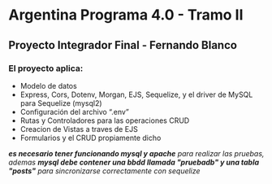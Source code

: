 # Argentina Programa 4.0 - Tramo II

## Proyecto Integrador Final - Fernando Blanco

### El proyecto aplica:

- Modelo de datos
- Express, Cors, Dotenv, Morgan, EJS, Sequelize, y el driver de MySQL para Sequelize (mysql2)
- Configuración del archivo “.env”
- Rutas y Controladores para las operaciones CRUD
- Creacion de Vistas a traves de EJS
- Formularios y el CRUD propiamente dicho

_**es necesario tener funcionando mysql y apache** para realizar las pruebas, ademas **mysql debe contener una bbdd llamada "pruebadb" y una tabla "posts"** para sincronizarse correctamente con sequelize_
